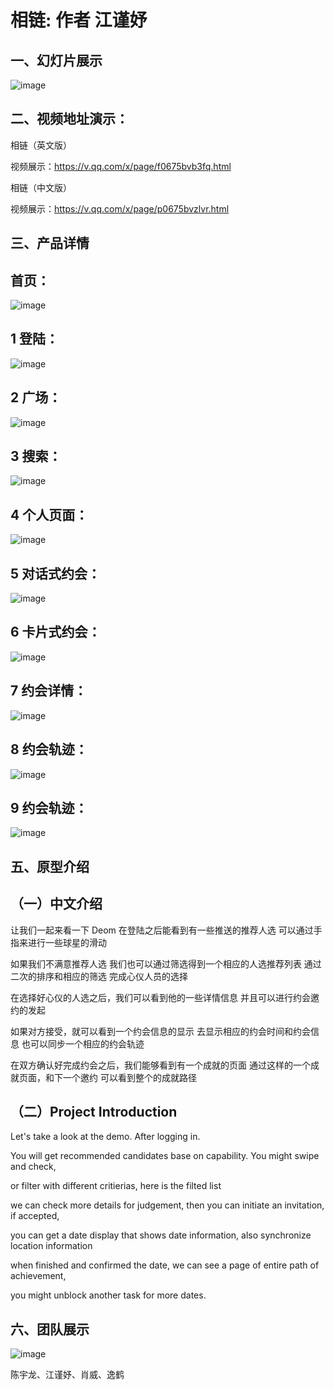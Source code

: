
# 相链: 作者 江谨妤

## 一、幻灯片展示

![image](https://ws1.sinaimg.cn/large/006tNc79ly1frxzzybdd5j31kw0w5grz.jpg)

## 二、视频地址演示：

相链（英文版）

视频展示：https://v.qq.com/x/page/f0675bvb3fq.html

相链（中文版）

视频展示：https://v.qq.com/x/page/p0675bvzlvr.html

## 三、产品详情

## 首页：
![image](https://ws3.sinaimg.cn/large/006tNc79ly1frxycvgoanj30af0ijah7.jpg)

## 1 登陆：
![image](https://ws1.sinaimg.cn/large/006tNc79ly1frxycfrbsgj30af0ijgny.jpg)

## 2 广场：
![image](https://ws4.sinaimg.cn/large/006tNc79ly1frxych59buj30af0ijdj4.jpg)

## 3 搜索：
![image](https://ws1.sinaimg.cn/large/006tNc79ly1frxyci9avjj30af0ijq3k.jpg)

## 4 个人页面：
![image](https://ws3.sinaimg.cn/large/006tNc79ly1frxycke783j30af0ijn1g.jpg)

## 5 对话式约会：
![image](https://ws2.sinaimg.cn/large/006tNc79ly1frxyclrptqj30af0ijq49.jpg)

## 6 卡片式约会：
![image](https://ws3.sinaimg.cn/large/006tNc79ly1frxycnmolfj30af0ijq4r.jpg)

## 7 约会详情：
![image](https://ws3.sinaimg.cn/large/006tNc79ly1frxycp6pcgj30af0ijgq3.jpg)

## 8 约会轨迹：
![image](https://ws3.sinaimg.cn/large/006tNc79ly1frxycr53nnj30af0ijjsi.jpg)

## 9 约会轨迹：
![image](https://ws3.sinaimg.cn/large/006tNc79ly1frxycsnjtsj30af0ijwga.jpg)

## 五、原型介绍

## （一）中文介绍

让我们一起来看一下 Deom
在登陆之后能看到有一些推送的推荐人选
可以通过手指来进行一些球星的滑动

如果我们不满意推荐人选
我们也可以通过筛选得到一个相应的人选推荐列表
通过二次的排序和相应的筛选
完成心仪人员的选择

在选择好心仪的人选之后，我们可以看到他的一些详情信息
并且可以进行约会邀约的发起

如果对方接受，就可以看到一个约会信息的显示
去显示相应的约会时间和约会信息
也可以同步一个相应的约会轨迹

在双方确认好完成约会之后，我们能够看到有一个成就的页面
通过这样的一个成就页面，和下一个邀约
可以看到整个的成就路径

##  （二）Project Introduction

Let's take a look at the demo.
After logging in.

You will get recommended candidates base on capability. You might swipe and check,

or filter with different critierias,
here is the filted list

we can check more details for judgement,
then you can initiate an invitation,
if accepted,

you can get a date display that shows date information, also synchronize location information

when finished and confirmed the date, we can see a page of entire path of achievement,

you might unblock another task for more dates.

## 六、团队展示

![image](https://ws1.sinaimg.cn/large/006tNc79ly1fry0b95krej30yo0tzjv7.jpg)

陈宇龙、江谨妤、肖威、逸鹤
